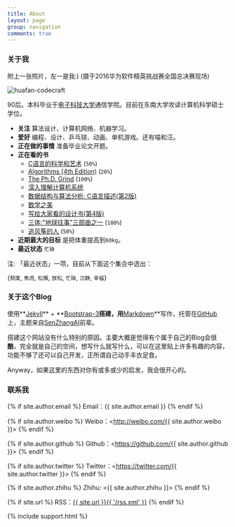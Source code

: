 ```yaml
---
title: About
layout: page
group: navigation
comments: true
---
```


### 关于我
附上一张照片，左一是我:)  (摄于2016华为软件精英挑战赛全国总决赛现场)

![huafan-codecraft](https://cl.ly/1x261c1I0N29/mmexport1467890508575.jpg)

90后。本科毕业于[电子科技大学](http://www.uestc.edu.cn/)通信学院。目前在东南大学攻读计算机科学硕士学位。

- **关注** 算法设计、计算机网络、机器学习。
- **爱好** 编程、设计、乒乓球、动画、单机游戏。还有喵和汪。
- **正在做的事情** 准备毕业论文开题。
- **正在看的书**
  - [C语言的科学和艺术](https://book.douban.com/subject/1289136/) (`50%`)
  - [Algorithms (4th Edition)](https://www.amazon.cn/%E7%AE%97%E6%B3%95-%E5%A1%9E%E5%A5%87%E5%A8%81%E5%85%8B-%E9%9F%A6%E6%81%A9/dp/B01DN6FIRM/ref=sr_1_1?ie=UTF8&qid=1472738405&sr=8-1&keywords=Algorithms) (`26%`)
  - [The Ph.D. Grind](https://book.douban.com/subject/11505704/) (`100%`)
  - [深入理解计算机系统](https://book.douban.com/subject/1230413/)
  - [数据结构与算法分析: C语言描述(第2版)](https://book.douban.com/subject/1139426/)
  - [数学之美](https://book.douban.com/subject/10750155/)
  - [写给大家看的设计书(第4版)](http://www.ituring.com.cn/book/1757)
  - [三体:"地球往事"三部曲之一](https://book.douban.com/subject/2567698/) (`100%`)
  - [追风筝的人](https://book.douban.com/subject/1770782/) (`50%`)
- **近期最大的目标** 是把体重提高到`60kg`。
- **最近状态** `忙碌`

注:  「最近状态」一项，目前从下面这个集合中选出：

{`颓废`, `焦虑`, `松懈`, `放松`, `忙碌`, `沉静`, `幸福`}

### 关于这个Blog
使用**[Jekyll](https://jekyllrb.com/)** + **[Bootstrap-3](http://v3.bootcss.com/)**搭建，用**[Markdown](http://sspai.com/25137)**写作，托管在[GitHub](https://github.com/mioopoi/mioopoi.github.io)上，主题来自[SenZhangAI](https://github.com/SenZhangAI/senzhangai.github.com)前辈。

搭建这个网站没有什么特别的原因。主要大概是觉得有个属于自己的Blog会很**酷**，完全就是自己的空间，想写什么就写什么，可以在这里贴上许多有趣的内容，功能不够了还可以自己开发，正所谓自己动手丰衣足食。

Anyway，如果这里的东西对你有或多或少的启发，我会很开心的。


### 联系我

{% if site.author.email %}
Email：{{ site.author.email }}
{% endif %}

{% if site.author.weibo %}
Weibo：<http://weibo.com/{{ site.author.weibo }}>
{% endif %}

{% if site.author.github %}
Github：<https://github.com/{{ site.author.github }}>
{% endif %}

{% if site.author.twitter %}
Twitter：<https://twitter.com/{{ site.author.twitter }}>
{% endif %}

{% if site.author.zhihu %}
Zhihu: <{{ site.author.zhihu }}>
{% endif %}

{% if site.url %}
RSS：[{{ site.url }}{{ '/rss.xml' }}](/rss.xml)
{% endif %}

{% include support.html %}
